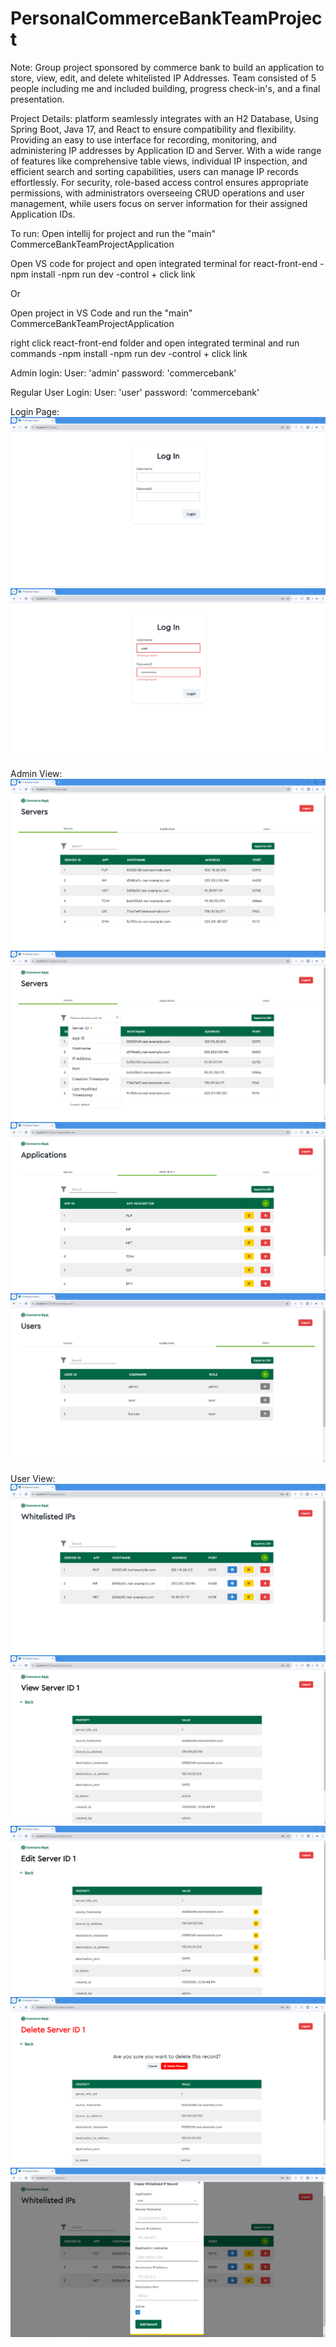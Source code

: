 # PersonalCommerceBankTeamProject

Note: 
Group project sponsored by commerce bank to build an application to store, view, edit, and delete whitelisted IP Addresses.
Team consisted of 5 people including me and included building, progress check-in's, and a final presentation.

Project Details: 
platform seamlessly integrates with an H2 Database, Using Spring Boot, Java 17, and React to ensure compatibility and flexibility. 
Providing an easy to use  interface for recording, monitoring, and administering IP addresses by Application ID and Server. 
With a wide range of features like comprehensive table views, individual IP inspection, and efficient search and sorting capabilities, 
users can manage IP records effortlessly. For security, role-based access control ensures appropriate permissions, 
with administrators overseeing CRUD operations and user management, while users focus on server information for their assigned Application IDs.

To run:
Open intellij for project and run the "main" CommerceBankTeamProjectApplication

Open VS code for project and open integrated terminal for react-front-end
    -npm install 
    -npm run dev
    -control + click link

Or

Open project in VS Code and run the "main" CommerceBankTeamProjectApplication

right click react-front-end folder and open integrated terminal and run commands
    -npm install 
    -npm run dev
    -control + click link

Admin login:
User: 'admin'
password: 'commercebank'

Regular User Login:
User: 'user'
password: 'commercebank'

Login Page:
![alt text](image-10.png)
![alt text](image-4.png)

Admin View:
![alt text](image.png)
![alt text](image-3.png)
![alt text](image-1.png)
![alt text](image-2.png)

User View:
![alt text](image-5.png)
![alt text](image-6.png)
![alt text](image-7.png)
![alt text](image-8.png)
![alt text](image-9.png)


